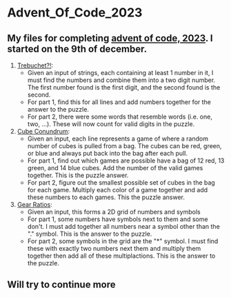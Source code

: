 # Advent_Of_Code_2023
## My files for completing [advent of code, 2023](https://adventofcode.com/2023). I started on the 9th of december.
1. [Trebuchet?!](https://github.com/TheFosh/adventOfCode_2023/tree/main/day1/day1):
    * Given an input of strings, each containing at least 1 number in it, I must find the numbers and combine them into a two digit number. The first number found is the first digit, and the second found is the second.
    * For part 1, find this for all lines and add numbers together for the answer to the puzzle.
    * For part 2, there were some words that resemble words (i.e. one, two, ...). These will now count for valid digits in the puzzle.
2. [Cube Conundrum](https://github.com/TheFosh/adventOfCode_2023/tree/main/day2/day2):
   * Given an input, each line represents a game of where a random number of cubes is pulled from a bag. The cubes can be red, green, or blue and always put back into the bag after each pull.
   * For part 1, find out which games are possible have a bag of 12 red, 13 green, and 14 blue cubes. Add the number of the valid games together. This is the puzzle answer.
   * For part 2, figure out the smallest possible set of cubes in the bag for each game. Multiply each color of a game together and add these numbers to each games. This the puzzle answer.
3. [Gear Ratios](https://github.com/TheFosh/adventOfCode_2023/tree/main/day3/day3):
   * Given an input, this forms a 2D grid of numbers and symbols
   * For part 1, some numbers have symbols next to them and some don't. I must add together all numbers near a symbol other than the "." symbol. This is the answer to the puzzle.
   * For part 2, some symbols in the grid are the "*" symbol. I must find these with exactly two numbers next them and multiply them together then add all of these multiplactions. This is the answer to the puzzle.
## Will try to continue more
